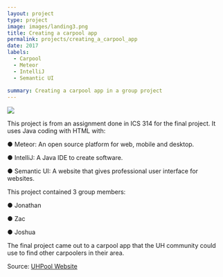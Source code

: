 ```yaml
---
layout: project
type: project
image: images/landing3.png
title: Creating a carpool app
permalink: projects/creating_a_carpool_app
date: 2017
labels:
  - Carpool
  - Meteor
  - IntelliJ
  - Semantic UI
  
summary: Creating a carpool app in a group project
---
```


<img class="ui image" src="{{ site.baseurl }}/images/landing3.png">

This project is from an assignment done in ICS 314 for the final project. It uses Java coding with HTML with:

●	Meteor: An open source platform for web, mobile and desktop.

●	IntelliJ: A Java IDE to create software. 

●	Semantic UI: A website that gives professional user interface for websites.

This project contained 3 group members:

●	Jonathan

●	Zac

●	Joshua

The final project came out to a carpool app that the UH community could use to find other carpoolers in their area. 

Source: <a href="https://uhpool.github.io/"><i class="large github icon "></i>UHPool Website</a>
